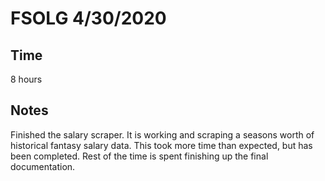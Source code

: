 # FSOLG 4/30/2020
## Time
8 hours
## Notes
Finished the salary scraper. It is working and scraping a seasons worth of historical fantasy salary data. This took more time than expected, but has been completed. Rest of the time is spent finishing up the final documentation.
